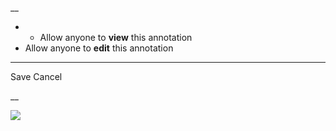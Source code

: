 __

  *   * Allow anyone to **view** this annotation
  * Allow anyone to **edit** this annotation



* * *

Save Cancel

__




![](https://bat.bing.com/action/0?ti=56018282&Ver=2&mid=829390bc-afd4-438c-93bf-b9cd278462ac&sid=201ffde0635411ee902411d77b750559&vid=20202bf0635411ee9ac03f2e618b0b9f&vids=0&msclkid=N&pi=0&lg=en-US&sw=800&sh=600&sc=24&nwd=1&tl=Shortform%20%7C%20A%20World%20Without%20Email&p=https%3A%2F%2Fwww.shortform.com%2Fapp%2Fbook%2Fa-world-without-email%2F1-page-summary&r=&lt=508&evt=pageLoad&sv=1&rn=426994)
